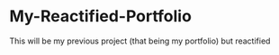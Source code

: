 # My-Reactified-Portfolio
This will be my previous project (that being my portfolio) but reactified

